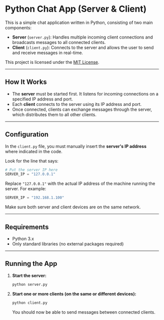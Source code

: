 # Python Chat App (Server & Client)

This is a simple chat application written in Python, consisting of two main components:

- **Server** (`server.py`): Handles multiple incoming client connections and broadcasts messages to all connected clients.
- **Client** (`client.py`): Connects to the server and allows the user to send and receive messages in real-time.

This project is licensed under the [MIT License](#license).

---

## How It Works

- The **server** must be started first. It listens for incoming connections on a specified IP address and port.
- Each **client** connects to the server using its IP address and port.
- Once connected, clients can exchange messages through the server, which distributes them to all other clients.

---

## Configuration

In the `client.py` file, you must manually insert the **server's IP address** where indicated in the code.

Look for the line that says:

```python
# Put the server IP here
SERVER_IP = "127.0.0.1"
```

Replace `"127.0.0.1"` with the actual IP address of the machine running the server. For example:

```python
SERVER_IP = "192.168.1.100"
```

Make sure both server and client devices are on the same network.

---

## Requirements

- Python 3.x
- Only standard libraries (no external packages required)

---

## Running the App

1. **Start the server:**

   ```bash
   python server.py
   ```

2. **Start one or more clients (on the same or different devices):**

   ```bash
   python client.py
   ```

   You should now be able to send messages between connected clients.


